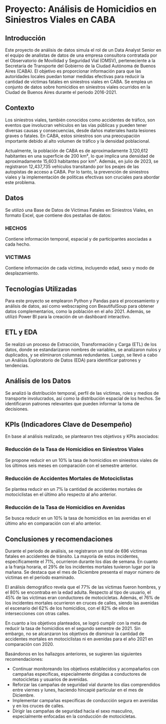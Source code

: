 # Proyecto: Análisis de Homicidios en Siniestros Viales en CABA

## Introducción
Este proyecto de análisis de datos simula el rol de un Data Analyst Senior en el equipo de analistas de datos de una empresa consultora contratada por el Observatorio de Movilidad y Seguridad Vial (OMSV), perteneciente a la Secretaría de Transporte del Gobierno de la Ciudad Autónoma de Buenos Aires (CABA). El objetivo es proporcionar información para que las autoridades locales puedan tomar medidas efectivas para reducir la cantidad de víctimas fatales en siniestros viales en CABA. Se emplea un conjunto de datos sobre homicidios en siniestros viales ocurridos en la Ciudad de Buenos Aires durante el periodo 2016-2021.

## Contexto
Los siniestros viales, también conocidos como accidentes de tráfico, son eventos que involucran vehículos en las vías públicas y pueden tener diversas causas y consecuencias, desde daños materiales hasta lesiones graves o fatales. En CABA, estos siniestros son una preocupación importante debido al alto volumen de tráfico y la densidad poblacional.

Actualmente, la población de CABA es de aproximadamente 3,120,612 habitantes en una superficie de 200 km², lo que implica una densidad de aproximadamente 15,603 habitantes por km². Además, en julio de 2023, se registraron 12,437,735 vehículos transitando por los peajes de las autopistas de acceso a CABA. Por lo tanto, la prevención de siniestros viales y la implementación de políticas efectivas son cruciales para abordar este problema.

## Datos
Se utilizó una Base de Datos de Víctimas Fatales en Siniestros Viales, en formato Excel, que contiene dos pestañas de datos:

### HECHOS
Contiene información temporal, espacial y de participantes asociadas a cada hecho.

### VICTIMAS
Contiene información de cada víctima, incluyendo edad, sexo y modo de desplazamiento.

## Tecnologías Utilizadas
Para este proyecto se emplearon Python y Pandas para el procesamiento y análisis de datos, así como webscraping con BeautifulSoup para obtener datos complementarios, como la población en el año 2021. Además, se utilizó Power BI para la creación de un dashboard interactivo.

## ETL y EDA
Se realizó un proceso de Extracción, Transformación y Carga (ETL) de los datos, donde se estandarizaron nombres de variables, se analizaron nulos y duplicados, y se eliminaron columnas redundantes. Luego, se llevó a cabo un Análisis Exploratorio de Datos (EDA) para identificar patrones y tendencias.

## Análisis de los Datos
Se analizó la distribución temporal, perfil de las víctimas, roles y medios de transporte involucrados, así como la distribución espacial de los hechos. Se identificaron patrones relevantes que pueden informar la toma de decisiones.

## KPIs (Indicadores Clave de Desempeño)
En base al análisis realizado, se plantearon tres objetivos y KPIs asociados:

### Reducción de la Tasa de Homicidios en Siniestros Viales
Se propone reducir en un 10% la tasa de homicidios en siniestros viales de los últimos seis meses en comparación con el semestre anterior.

### Reducción de Accidentes Mortales de Motociclistas
Se plantea reducir en un 7% la cantidad de accidentes mortales de motociclistas en el último año respecto al año anterior.

### Reducción de la Tasa de Homicidios en Avenidas
Se busca reducir en un 10% la tasa de homicidios en las avenidas en el último año en comparación con el año anterior.

## Conclusiones y recomendaciones

Durante el periodo de análisis, se registraron un total de 696 víctimas fatales en accidentes de tránsito. La mayoría de estos incidentes, específicamente el 71%, ocurrieron durante los días de semana. En cuanto a la franja horaria, el 29% de los incidentes mortales tuvieron lugar por la mañana. Se destaca que el mes de Diciembre presenta el mayor número de víctimas en el período examinado.

El análisis demográfico revela que el 77% de las víctimas fueron hombres, y el 80% se encontraba en la edad adulta. Respecto al tipo de usuario, el 45% de las víctimas eran conductores de motocicletas. Además, el 76% de los incidentes mortales ocurrieron en cruces de calles, siendo las avenidas el escenario del 62% de los homicidios, con el 82% de ellos en intersecciones con otras calles.

En cuanto a los objetivos planteados, se logró cumplir con la meta de reducir la tasa de homicidios en el segundo semestre de 2021. Sin embargo, no se alcanzaron los objetivos de disminuir la cantidad de accidentes mortales en motociclistas ni en avenidas para el año 2021 en comparación con 2020.

Basándonos en los hallazgos anteriores, se sugieren las siguientes recomendaciones:

* Continuar monitoreando los objetivos establecidos y acompañarlos con campañas específicas, especialmente dirigidas a conductores de motocicletas y usuarios de avenidas.
* Reforzar las campañas de seguridad vial durante los días comprendidos entre viernes y lunes, haciendo hincapié particular en el mes de Diciembre.
* Implementar campañas específicas de conducción segura en avenidas y en los cruces de calles.
* Dirigir las campañas de seguridad hacia el sexo masculino, especialmente enfocadas en la conducción de motocicletas.